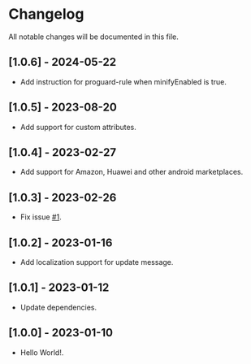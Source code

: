 # Changelog

All notable changes will be documented in this file.

## [1.0.6] - 2024-05-22

* Add instruction for proguard-rule when minifyEnabled is true.

## [1.0.5] - 2023-08-20

* Add support for custom attributes.

## [1.0.4] - 2023-02-27

* Add support for Amazon, Huawei and other android marketplaces.

## [1.0.3] - 2023-02-26

* Fix issue [#1](https://github.com/appupgrade-dev/app-upgrade-android-sdk/issues/1).

## [1.0.2] - 2023-01-16

* Add localization support for update message.

## [1.0.1] - 2023-01-12

* Update dependencies.

## [1.0.0] - 2023-01-10

* Hello World!.
